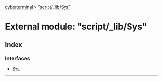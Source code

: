 [cyberterminal](../README.md) > ["script/_lib/Sys"](../modules/_script__lib_sys_.md)



# External module: "script/_lib/Sys"

## Index

### Interfaces

* [Sys](../interfaces/_script__lib_sys_.sys.md)



---
